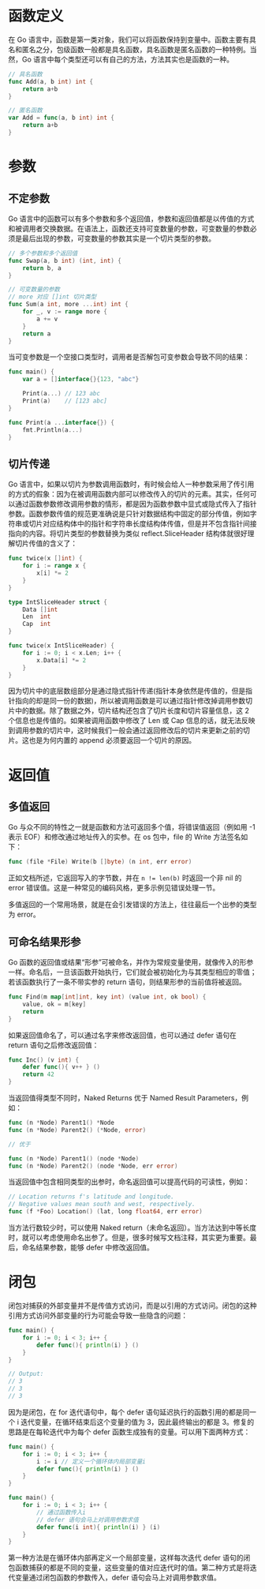 # 函数定义

在 Go 语言中，函数是第一类对象，我们可以将函数保持到变量中。函数主要有具名和匿名之分，包级函数一般都是具名函数，具名函数是匿名函数的一种特例。当然，Go 语言中每个类型还可以有自己的方法，方法其实也是函数的一种。

```go
// 具名函数
func Add(a, b int) int {
	return a+b
}

// 匿名函数
var Add = func(a, b int) int {
	return a+b
}
```

# 参数

## 不定参数

Go 语言中的函数可以有多个参数和多个返回值，参数和返回值都是以传值的方式和被调用者交换数据。在语法上，函数还支持可变数量的参数，可变数量的参数必须是最后出现的参数，可变数量的参数其实是一个切片类型的参数。

```go
// 多个参数和多个返回值
func Swap(a, b int) (int, int) {
	return b, a
}

// 可变数量的参数
// more 对应 []int 切片类型
func Sum(a int, more ...int) int {
	for _, v := range more {
		a += v
	}
	return a
}
```

当可变参数是一个空接口类型时，调用者是否解包可变参数会导致不同的结果：

```go
func main() {
	var a = []interface{}{123, "abc"}

	Print(a...) // 123 abc
	Print(a)    // [123 abc]
}

func Print(a ...interface{}) {
	fmt.Println(a...)
}
```

## 切片传递

Go 语言中，如果以切片为参数调用函数时，有时候会给人一种参数采用了传引用的方式的假象：因为在被调用函数内部可以修改传入的切片的元素。其实，任何可以通过函数参数修改调用参数的情形，都是因为函数参数中显式或隐式传入了指针参数。函数参数传值的规范更准确说是只针对数据结构中固定的部分传值，例如字符串或切片对应结构体中的指针和字符串长度结构体传值，但是并不包含指针间接指向的内容。将切片类型的参数替换为类似 reflect.SliceHeader 结构体就很好理解切片传值的含义了：

```go
func twice(x []int) {
	for i := range x {
		x[i] *= 2
	}
}

type IntSliceHeader struct {
	Data []int
	Len  int
	Cap  int
}

func twice(x IntSliceHeader) {
	for i := 0; i < x.Len; i++ {
		x.Data[i] *= 2
	}
}
```

因为切片中的底层数组部分是通过隐式指针传递(指针本身依然是传值的，但是指针指向的却是同一份的数据)，所以被调用函数是可以通过指针修改掉调用参数切片中的数据。除了数据之外，切片结构还包含了切片长度和切片容量信息，这 2 个信息也是传值的。如果被调用函数中修改了 Len 或 Cap 信息的话，就无法反映到调用参数的切片中，这时候我们一般会通过返回修改后的切片来更新之前的切片。这也是为何内置的 append 必须要返回一个切片的原因。

# 返回值

## 多值返回

Go 与众不同的特性之一就是函数和方法可返回多个值，将错误值返回（例如用 -1 表示 EOF）和修改通过地址传入的实参。在 os 包中，file 的 Write 方法签名如下：

```go
func (file *File) Write(b []byte) (n int, err error)
```

正如文档所述，它返回写入的字节数，并在 `n != len(b)` 时返回一个非 nil 的 error 错误值。这是一种常见的编码风格，更多示例见错误处理一节。

多值返回的一个常用场景，就是在会引发错误的方法上，往往最后一个出参的类型为 error。

## 可命名结果形参

Go 函数的返回值或结果“形参”可被命名，并作为常规变量使用，就像传入的形参一样。命名后，一旦该函数开始执行，它们就会被初始化为与其类型相应的零值；若该函数执行了一条不带实参的 return 语句，则结果形参的当前值将被返回。

```go
func Find(m map[int]int, key int) (value int, ok bool) {
	value, ok = m[key]
	return
}
```

如果返回值命名了，可以通过名字来修改返回值，也可以通过 defer 语句在 return 语句之后修改返回值：

```go
func Inc() (v int) {
	defer func(){ v++ } ()
	return 42
}
```

当返回值得类型不同时，Naked Returns 优于 Named Result Parameters，例如：

```go
func (n *Node) Parent1() *Node
func (n *Node) Parent2() (*Node, error)

// 优于

func (n *Node) Parent1() (node *Node)
func (n *Node) Parent2() (node *Node, err error)
```

当返回值中包含相同类型的出参时，命名返回值可以提高代码的可读性，例如：

```go
// Location returns f's latitude and longitude.
// Negative values mean south and west, respectively.
func (f *Foo) Location() (lat, long float64, err error)
```

当方法行数较少时，可以使用 Naked return（未命名返回）。当方法达到中等长度时，就可以考虑使用命名出参了。但是，很多时候写文档注释，其实更为重要。最后，命名结果参数，能够 defer 中修改返回值。

# 闭包

闭包对捕获的外部变量并不是传值方式访问，而是以引用的方式访问。闭包的这种引用方式访问外部变量的行为可能会导致一些隐含的问题：

```go
func main() {
	for i := 0; i < 3; i++ {
		defer func(){ println(i) } ()
	}
}

// Output:
// 3
// 3
// 3
```

因为是闭包，在 for 迭代语句中，每个 defer 语句延迟执行的函数引用的都是同一个 i 迭代变量，在循环结束后这个变量的值为 3，因此最终输出的都是 3。修复的思路是在每轮迭代中为每个 defer 函数生成独有的变量。可以用下面两种方式：

```go
func main() {
	for i := 0; i < 3; i++ {
		i := i // 定义一个循环体内局部变量i
		defer func(){ println(i) } ()
	}
}

func main() {
	for i := 0; i < 3; i++ {
		// 通过函数传入i
		// defer 语句会马上对调用参数求值
		defer func(i int){ println(i) } (i)
	}
}
```

第一种方法是在循环体内部再定义一个局部变量，这样每次迭代 defer 语句的闭包函数捕获的都是不同的变量，这些变量的值对应迭代时的值。第二种方式是将迭代变量通过闭包函数的参数传入，defer 语句会马上对调用参数求值。
